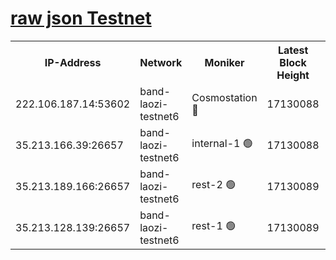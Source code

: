 
[raw json Testnet](https://rpc-check.bandt.stavr.tech/bandt/rpcbandt_result.json)
=

<table><tr><th>IP-Address</th><th>Network</th><th>Moniker</th><th>Latest Block Height</th><th>Earliest Block Height</th><th>Catching Up</th><th>Tx Index</th><th>Voting Power</th><th>Scan Time</th></tr><tr><td>222.106.187.14:53602</td><td>band-laozi-testnet6</td><td>Cosmostation 🔴</td><td>17130088</td><td>16668001</td><td>False</td><td>on</td><td>2203686</td><td>2024-03-25T14:46:09.604780811UTC</td></tr><tr><td>35.213.166.39:26657</td><td>band-laozi-testnet6</td><td>internal-1 🟢</td><td>17130088</td><td>17030088</td><td>False</td><td>on</td><td>0</td><td>2024-03-25T14:46:10.458457802UTC</td></tr><tr><td>35.213.189.166:26657</td><td>band-laozi-testnet6</td><td>rest-2 🟢</td><td>17130089</td><td>17030088</td><td>False</td><td>on</td><td>0</td><td>2024-03-25T14:46:11.826630544UTC</td></tr><tr><td>35.213.128.139:26657</td><td>band-laozi-testnet6</td><td>rest-1 🟢</td><td>17130089</td><td>17030089</td><td>False</td><td>on</td><td>0</td><td>2024-03-25T14:46:12.698994958UTC</td></tr></table>
